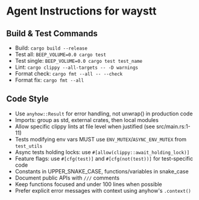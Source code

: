 # Agent Instructions for waystt

## Build & Test Commands
- Build: `cargo build --release`
- Test all: `BEEP_VOLUME=0.0 cargo test`
- Test single: `BEEP_VOLUME=0.0 cargo test test_name`
- Lint: `cargo clippy --all-targets -- -D warnings`
- Format check: `cargo fmt --all -- --check`
- Format fix: `cargo fmt --all`

## Code Style
- Use `anyhow::Result` for error handling, not unwrap() in production code
- Imports: group as std, external crates, then local modules
- Allow specific clippy lints at file level when justified (see src/main.rs:1-11)
- Tests modifying env vars MUST use `ENV_MUTEX`/`ASYNC_ENV_MUTEX` from `test_utils`
- Async tests holding locks: use `#[allow(clippy::await_holding_lock)]`
- Feature flags: use `#[cfg(test)]` and `#[cfg(not(test))]` for test-specific code
- Constants in UPPER_SNAKE_CASE, functions/variables in snake_case
- Document public APIs with `///` comments
- Keep functions focused and under 100 lines when possible
- Prefer explicit error messages with context using anyhow's `.context()`